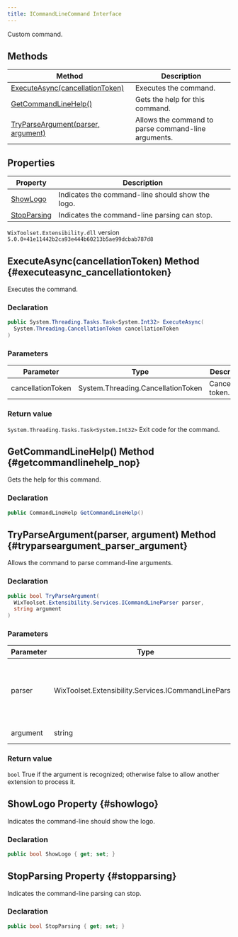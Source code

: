 ```yaml
---
title: ICommandLineCommand Interface
---
```

Custom command.
## Methods
| Method | Description |
| ------ | ----------- |
| [ExecuteAsync(cancellationToken)](#executeasync_cancellationtoken) | Executes the command. |
| [GetCommandLineHelp()](#getcommandlinehelp_nop) | Gets the help for this command. |
| [TryParseArgument(parser, argument)](#tryparseargument_parser_argument) | Allows the command to parse command-line arguments. |
## Properties
| Property | Description |
| ------ | ----------- |
| [ShowLogo](#showlogo) | Indicates the command-line should show the logo. |
| [StopParsing](#stopparsing) | Indicates the command-line parsing can stop. |
`WixToolset.Extensibility.dll` version `5.0.0+41e11442b2ca93e444b60213b5ae99dcbab787d8`
## ExecuteAsync(cancellationToken) Method {#executeasync_cancellationtoken}
Executes the command.
### Declaration
```cs
public System.Threading.Tasks.Task<System.Int32> ExecuteAsync(
  System.Threading.CancellationToken cancellationToken
)
```
### Parameters
| Parameter | Type | Description |
| --------- | ---- | ----------- |
| cancellationToken | System.Threading.CancellationToken | Cancellation token. |
### Return value
`System.Threading.Tasks.Task<System.Int32>` Exit code for the command.
## GetCommandLineHelp() Method {#getcommandlinehelp_nop}
Gets the help for this command.
### Declaration
```cs
public CommandLineHelp GetCommandLineHelp()
```
## TryParseArgument(parser, argument) Method {#tryparseargument_parser_argument}
Allows the command to parse command-line arguments.
### Declaration
```cs
public bool TryParseArgument(
  WixToolset.Extensibility.Services.ICommandLineParser parser,
  string argument
)
```
### Parameters
| Parameter | Type | Description |
| --------- | ---- | ----------- |
| parser | WixToolset.Extensibility.Services.ICommandLineParser | Parser to help parse the argument and additional arguments. |
| argument | string | Argument to parse. |
### Return value
`bool` True if the argument is recognized; otherwise false to allow another extension to process it.
## ShowLogo Property {#showlogo}
Indicates the command-line should show the logo.
### Declaration
```cs
public bool ShowLogo { get; set; }
```
## StopParsing Property {#stopparsing}
Indicates the command-line parsing can stop.
### Declaration
```cs
public bool StopParsing { get; set; }
```
